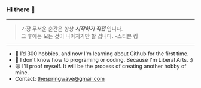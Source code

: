 ### Hi there 👋
*****
>가장 무서운 순간은 항상 ***시작하기 직전*** 입니다.   
>그 후에는 모든 것이 나아지기만 할 겁니다. -스티븐 킹
*****

- 🌱 I’d 300 hobbies, and now I'm learning about Github for the first time.
- 🤔 I don't know how to programing or coding. Because I'm Liberal Arts. :)
- 😄 I'll proof myself. It will be the process of creating another hobby of mine.
- Contact: <thespringwave@gmail.com>

<!--
**ThePinkBean/ThePinkBean** is a ✨ _special_ ✨ repository because its `README.md` (this file) appears on your GitHub profile.

Here are some ideas to get you started:

- 🔭 I’m currently working on ... fd
- 🌱 I’m currently learning ...
- 👯 I’m looking to collaborate on ...
- 🤔 I’m looking for help with ...
- 💬 Ask me about ...
- 📫 How to reach me: ...
- 😄 Pronouns: ...
- ⚡ Fun fact: ...
-->
